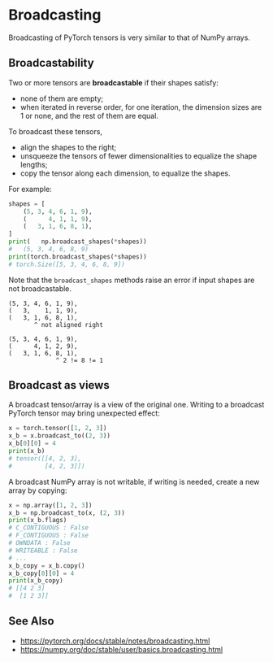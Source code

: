 # Broadcasting

Broadcasting of PyTorch tensors is very similar to that of NumPy arrays.

## Broadcastability

Two or more tensors are **broadcastable** if their shapes satisfy:

* none of them are empty;
* when iterated in reverse order, for one iteration, the dimension sizes are 1 or none, and the rest of them are equal.

To broadcast these tensors,

* align the shapes to the right;
* unsqueeze the tensors of fewer dimensionalities to equalize the shape lengths;
* copy the tensor along each dimension, to equalize the shapes.

For example:

```python
shapes = [
    (5, 3, 4, 6, 1, 9),
    (      4, 1, 1, 9),
    (   3, 1, 6, 8, 1),
]
print(   np.broadcast_shapes(*shapes))
#   (5, 3, 4, 6, 8, 9)
print(torch.broadcast_shapes(*shapes))
# torch.Size([5, 3, 4, 6, 8, 9])
```

Note that the `broadcast_shapes` methods raise an error if input shapes are not broadcastable.

```
(5, 3, 4, 6, 1, 9),
(   3,    1, 1, 9),
(   3, 1, 6, 8, 1),
       ^ not aligned right
```

```
(5, 3, 4, 6, 1, 9),
(      4, 1, 2, 9),
(   3, 1, 6, 8, 1),
             ^ 2 != 8 != 1
```

## Broadcast as views

A broadcast tensor/array is a view of the original one. Writing to a broadcast PyTorch tensor may bring unexpected effect:

```python
x = torch.tensor([1, 2, 3])
x_b = x.broadcast_to((2, 3))
x_b[0][0] = 4
print(x_b)
# tensor([[4, 2, 3],
#         [4, 2, 3]])
```

A broadcast NumPy array is not writable, if writing is needed, create a new array by copying:

```python
x = np.array([1, 2, 3])
x_b = np.broadcast_to(x, (2, 3))
print(x_b.flags)
# C_CONTIGUOUS : False
# F_CONTIGUOUS : False
# OWNDATA : False
# WRITEABLE : False
# ...
x_b_copy = x_b.copy()
x_b_copy[0][0] = 4
print(x_b_copy)
# [[4 2 3]
#  [1 2 3]]
```

## See Also

* <https://pytorch.org/docs/stable/notes/broadcasting.html>
* <https://numpy.org/doc/stable/user/basics.broadcasting.html>
